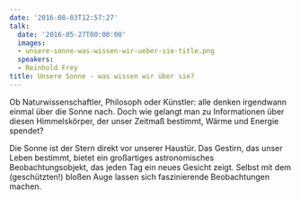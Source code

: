 ```yaml
---
date: '2016-08-03T12:57:27'
talk:
  date: '2016-05-27T00:00:00'
  images:
  - unsere-sonne-was-wissen-wir-ueber-sie-title.png
  speakers:
  - Reinhold Frey
title: Unsere Sonne - was wissen wir über sie?
---
```

Ob Naturwissenschaftler, Philosoph oder Künstler: alle denken irgendwann einmal über die Sonne nach. Doch wie gelangt man zu Informationen über diesen Himmelskörper, der unser Zeitmaß bestimmt, Wärme und Energie spendet?

Die Sonne ist der Stern direkt vor unserer Haustür. Das Gestirn, das unser Leben bestimmt, bietet ein großartiges astronomisches Beobachtungsobjekt, das jeden Tag ein neues Gesicht zeigt. Selbst mit dem (geschützten!) bloßen Auge lassen sich faszinierende Beobachtungen machen.

